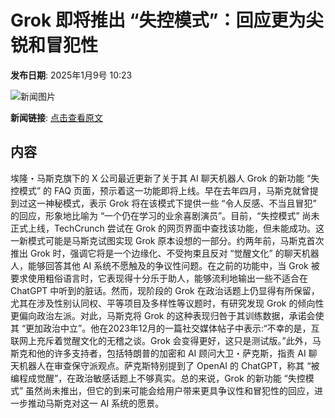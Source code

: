 # Grok 即将推出 “失控模式”：回应更为尖锐和冒犯性

**发布日期**: 2025年1月9号 10:23

![新闻图片](https://pic.chinaz.com/picmap/202311060852081809_0.jpg)

**新闻链接**: [点击查看原文](https://www.aibase.com/zh/news/14580)

## 内容

埃隆・马斯克旗下的 X 公司最近更新了关于其 AI 聊天机器人 Grok 的新功能 “失控模式” 的 FAQ 页面，预示着这一功能即将上线。早在去年四月，马斯克就曾提到过这一神秘模式，表示 Grok 将在该模式下提供一些 “令人反感、不当且冒犯” 的回应，形象地比喻为 “一个仍在学习的业余喜剧演员”。目前，“失控模式” 尚未正式上线，TechCrunch 尝试在 Grok 的网页界面中查找该功能，但未能成功。这一新模式可能是马斯克试图实现 Grok 原本设想的一部分。约两年前，马斯克首次推出 Grok 时，强调它将是一个边缘化、不受拘束且反对 “觉醒文化” 的聊天机器人，能够回答其他 AI 系统不愿触及的争议性问题。在之前的功能中，当 Grok 被要求使用粗俗语言时，它表现得十分乐于助人，能够流利地输出一些不适合在 ChatGPT 中听到的脏话。然而，现阶段的 Grok 在政治话题上仍显得有所保留，尤其在涉及性别认同权、平等项目及多样性等议题时，有研究发现 Grok 的倾向性更偏向政治左派。对此，马斯克将 Grok 的这种表现归咎于其训练数据，承诺会使其 “更加政治中立”。他在2023年12月的一篇社交媒体帖子中表示:“不幸的是，互联网上充斥着觉醒文化的无稽之谈。Grok 会变得更好，这只是测试版。”此外，马斯克和他的许多支持者，包括特朗普的加密和 AI 顾问大卫・萨克斯，指责 AI 聊天机器人在审查保守派观点。萨克斯特别提到了 OpenAI 的 ChatGPT，称其 “被编程成觉醒”，在政治敏感话题上不够真实。总的来说，Grok 的新功能 “失控模式” 虽然尚未推出，但它的到来可能会给用户带来更具争议性和冒犯性的回应，进一步推动马斯克对这一 AI 系统的愿景。

